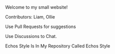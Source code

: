 Welcome to my small website!

Contributors: Liam, Ollie

Use Pull Requests for suggestions

Use Discussions to Chat.

Echos Style Is In My Repository Called Echos Style
